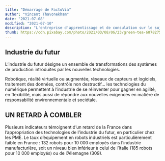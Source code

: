 ```yaml
---
title: "Démarrage de FactoVia"
author: "Vincent Thavonekham"
date: "2021-07-08"
modified: "2021-07-10"
description: "L'entreprise d'apprentissage et de consulation sur le sujet de SmartFactory ouvre ses portes !"
thumb: https://cdn.pixabay.com/photo/2021/03/08/06/23/green-tea-6078275_960_720.jpg
---
```


## Industrie du futur

L’industrie du futur désigne un ensemble de transformations des systèmes de production introduites par les nouvelles technologies.

Robotique, réalité virtuelle ou augmentée, réseaux de capteurs et logiciels, traitement des données, contrôle non destructif… les technologies du numérique permettent à l’industrie de se réinventer pour gagner en agilité, en flexibilité, mais aussi de répondre aux nouvelles exigences en matière de responsabilité environnementale et sociétale.

## UN RETARD À COMBLER

Plusieurs indicateurs témoignent d’un retard de la France dans l’appropriation des technologies de l’industrie du futur, en particulier chez les PME. Le taux d’équipement en robots industriels est particulièrement faible en France : 132 robots pour 10 000 employés dans l’industrie manufacturière, soit un niveau bien inférieur à celui de l’Italie (185 robots pour 10 000 employés) ou de l’Allemagne (309).